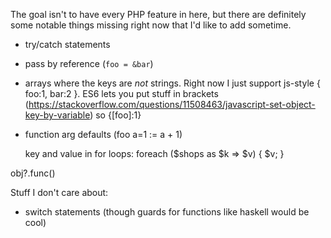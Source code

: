 The goal isn't to have every PHP feature in here, but there are definitely some notable things missing right now that I'd like to add sometime.

- try/catch statements
- pass by reference (`foo = &bar`)
- arrays where the keys are *not* strings. Right now I just support js-style { foo:1, bar:2 }. ES6 lets you put stuff in brackets (https://stackoverflow.com/questions/11508463/javascript-set-object-key-by-variable) so {[foo]:1}
- function arg defaults (foo a=1 := a + 1)

    key and value in for loops:
    foreach ($shops as $k => $v) {
        $v;
    }

obj?.func()

Stuff I don't care about:
- switch statements (though guards for functions like haskell would be cool)
